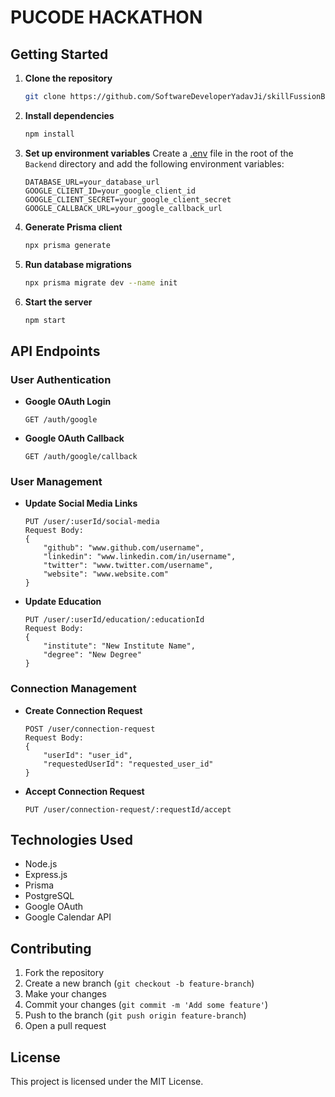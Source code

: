 # PUCODE HACKATHON

## Getting Started

1. **Clone the repository**
    ```bash
    git clone https://github.com/SoftwareDeveloperYadavJi/skillFussionBackend.git
    ```

2. **Install dependencies**
    ```bash
    npm install
    ```

3. **Set up environment variables**
    Create a [.env](http://_vscodecontentref_/1) file in the root of the `Backend` directory and add the following environment variables:
    ```env
    DATABASE_URL=your_database_url
    GOOGLE_CLIENT_ID=your_google_client_id
    GOOGLE_CLIENT_SECRET=your_google_client_secret
    GOOGLE_CALLBACK_URL=your_google_callback_url
    ```

4. **Generate Prisma client**
    ```bash
    npx prisma generate
    ```

5. **Run database migrations**
    ```bash
    npx prisma migrate dev --name init
    ```

6. **Start the server**
    ```bash
    npm start
    ```

## API Endpoints

### User Authentication

- **Google OAuth Login**
    ```
    GET /auth/google
    ```

- **Google OAuth Callback**
    ```
    GET /auth/google/callback
    ```

### User Management

- **Update Social Media Links**
    ```
    PUT /user/:userId/social-media
    Request Body:
    {
        "github": "www.github.com/username",
        "linkedin": "www.linkedin.com/in/username",
        "twitter": "www.twitter.com/username",
        "website": "www.website.com"
    }
    ```

- **Update Education**
    ```
    PUT /user/:userId/education/:educationId
    Request Body:
    {
        "institute": "New Institute Name",
        "degree": "New Degree"
    }
    ```

### Connection Management

- **Create Connection Request**
    ```
    POST /user/connection-request
    Request Body:
    {
        "userId": "user_id",
        "requestedUserId": "requested_user_id"
    }
    ```

- **Accept Connection Request**
    ```
    PUT /user/connection-request/:requestId/accept
    ```


## Technologies Used

- Node.js
- Express.js
- Prisma
- PostgreSQL
- Google OAuth
- Google Calendar API

## Contributing

1. Fork the repository
2. Create a new branch (`git checkout -b feature-branch`)
3. Make your changes
4. Commit your changes (`git commit -m 'Add some feature'`)
5. Push to the branch (`git push origin feature-branch`)
6. Open a pull request

## License

This project is licensed under the MIT License.
